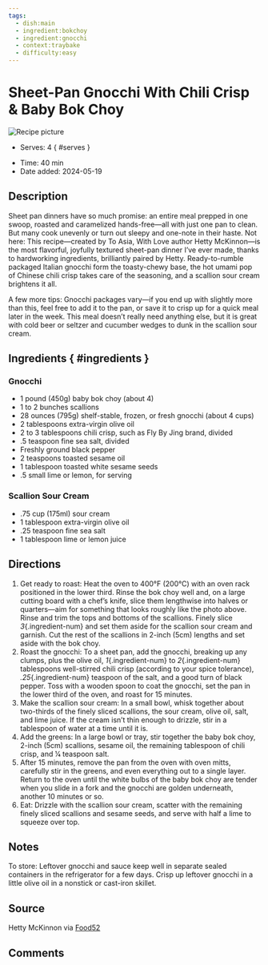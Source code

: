 ```yaml
---
tags:
  - dish:main
  - ingredient:bokchoy
  - ingredient:gnocchi
  - context:traybake
  - difficulty:easy
---
```

<!-- Tags can have colon, but no space around it -->

#  Sheet-Pan Gnocchi With Chili Crisp & Baby Bok Choy 

![Recipe picture](../images/image.jpg)

<!-- Serves has to be a single number, no dashes, but text is allowed after the
number (e.g., 24 cookies) -->
- Serves: 4
{ #serves }
<!-- Time is not parsed, so anything can be input here, and additional
values can be added (e.g., "active time", "cooking time", etc) -->
- Time: 40 min
- Date added: 2024-05-19

## Description
Sheet pan dinners have so much promise: an entire meal prepped in one swoop, roasted and caramelized hands-free—all with just one pan to clean. But many cook unevenly or turn out sleepy and one-note in their haste. Not here: This recipe—created by To Asia, With Love author Hetty McKinnon—is the most flavorful, joyfully textured sheet-pan dinner I’ve ever made, thanks to hardworking ingredients, brilliantly paired by Hetty. Ready-to-rumble packaged Italian gnocchi form the toasty-chewy base, the hot umami pop of Chinese chili crisp takes care of the seasoning, and a scallion sour cream brightens it all.

A few more tips: Gnocchi packages vary—if you end up with slightly more than this, feel free to add it to the pan, or save it to crisp up for a quick meal later in the week. This meal doesn’t really need anything else, but it is great with cold beer or seltzer and cucumber wedges to dunk in the scallion sour cream.
## Ingredients { #ingredients }

<!-- Decimals are allowed, fractions are not. For ranges, use only a single dash
and no spaces between the numbers. -->

### Gnocchi
- 1 pound (450g) baby bok choy (about 4)
- 1 to 2 bunches scallions
- 28 ounces (795g) shelf-stable, frozen, or fresh gnocchi (about 4 cups)
- 2 tablespoons extra-virgin olive oil
- 2 to 3 tablespoons chili crisp, such as Fly By Jing brand, divided
- .5 teaspoon fine sea salt, divided
- Freshly ground black pepper
- 2 teaspoons toasted sesame oil
- 1 tablespoon toasted white sesame seeds
- .5 small lime or lemon, for serving

### Scallion Sour Cream
- .75 cup (175ml) sour cream
- 1 tablespoon extra-virgin olive oil
- .25 teaspoon fine sea salt
- 1 tablespoon lime or lemon juice

## Directions

<!-- If you have a direction that refers to a number of some ingredient, wrap
the number in asterisks and add `{.ingredient-num}` afterwards. For example,
write `Add 2 Tbsp oil to pan` as `Add *2*{.ingredient-num} to pan`. This allows
us to properly change the number when changing the serves value. -->

1. Get ready to roast: Heat the oven to 400°F (200°C) with an oven rack positioned in the lower third. Rinse the bok choy well and, on a large cutting board with a chef’s knife, slice them lengthwise into halves or quarters—aim for something that looks roughly like the photo above. Rinse and trim the tops and bottoms of the scallions. Finely slice *3*{.ingredient-num} and set them aside for the scallion sour cream and garnish. Cut the rest of the scallions in 2-inch (5cm) lengths and set aside with the bok choy.
2. Roast the gnocchi: To a sheet pan, add the gnocchi, breaking up any clumps, plus the olive oil, *1*{.ingredient-num} to *2*{.ingredient-num} tablespoons well-stirred chili crisp (according to your spice tolerance), *.25*{.ingredient-num} teaspoon of the salt, and a good turn of black pepper. Toss with a wooden spoon to coat the gnocchi, set the pan in the lower third of the oven, and roast for 15 minutes.
3. Make the scallion sour cream: In a small bowl, whisk together about two-thirds of the finely sliced scallions, the sour cream, olive oil, salt, and lime juice. If the cream isn’t thin enough to drizzle, stir in a tablespoon of water at a time until it is.
4. Add the greens: In a large bowl or tray, stir together the baby bok choy, 2-inch (5cm) scallions, sesame oil, the remaining tablespoon of chili crisp, and 1⁄4 teaspoon salt.
5. After 15 minutes, remove the pan from the oven with oven mitts, carefully stir in the greens, and even everything out to a single layer. Return to the oven until the white bulbs of the baby bok choy are tender when you slide in a fork and the gnocchi are golden underneath, another 10 minutes or so.
6. Eat: Drizzle with the scallion sour cream, scatter with the remaining finely sliced scallions and sesame seeds, and serve with half a lime to squeeze over top.

## Notes

<!-- Delete section if no additional notes -->

To store: Leftover gnocchi and sauce keep well in separate sealed containers in the refrigerator for a few days. Crisp up leftover gnocchi in a little olive oil in a nonstick or cast-iron skillet.

## Source

Hetty McKinnon via [Food52](https://food52.com/recipes/88499-sheet-pan-gnocchi-with-chili-crisp-baby-bok-choy-from-hetty-mckinnon)

## Comments
